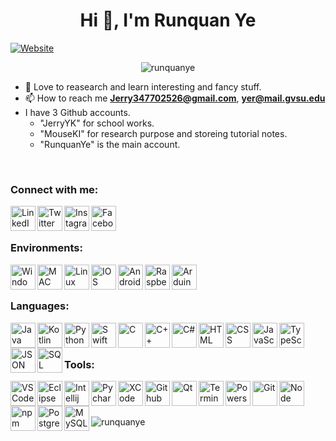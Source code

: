 <h1 align="center">Hi 👋, I'm Runquan Ye</h1>

[![Website](https://img.shields.io/website?label=RunquanYe.com&style=for-the-badge&url=https%3A%2F%2FRunquanYe.com)](https://RunquanYe.com)
<p align="center"> <img src="https://komarev.com/ghpvc/?username=runquanye&label=Profile%20views&color=0e75b6&style=flat" alt="runquanye" /> </p>

- 🌱 Love to reasearch and learn interesting and fancy stuff.
- 📫 How to reach me **Jerry347702526@gmail.com**,  **yer@mail.gvsu.edu**
- I have 3 Github accounts.
  + "JerryYK" for school works.
  + "MouseKI" for research purpose and storeing tutorial notes.
  + "RunquanYe" is the main account.

<br />

### Connect with me:
[<img align="left" alt="LinkedIn" width="40px" src="https://img.icons8.com/fluent/48/000000/linkedin.png"/>][linkedin]
[<img align="left" alt="Twitter" width="40px" src="https://img.icons8.com/fluent/48/000000/twitter.png"/>][twitter]
[<img align="left" alt="Instagram" width="40px" src="https://img.icons8.com/fluent/48/000000/instagram-new.png"/>][instagram]
[<img align="left" alt="Facebook" width="40px" src="https://img.icons8.com/color/48/000000/facebook.png"/>][facebook]

<br />
<br />

### Environments:
<img align="left" alt="Windows" width="40px" src="https://img.icons8.com/fluent/48/000000/windows-10.png"/>
<img align="left" alt="MAC" width="40px" src="https://img.icons8.com/color/48/000000/mac-logo.png"/>
<img align="left" alt="Linux" width="40px" src="https://img.icons8.com/color/48/000000/linux.png"/>
<img align="left" alt="IOS" width="40px" src="https://img.icons8.com/color/50/000000/ios-logo.png"/>
<img align="left" alt="Android" width="40px" src="https://img.icons8.com/color/48/000000/android-os.png"/>
<img align="left" alt="RaspberryPi" width="40px" src="https://img.icons8.com/color/48/000000/raspberry-pi.png"/>
<img align="left" alt="Arduino" width="40px" src="https://img.icons8.com/fluent/48/000000/arduino.png"/>

<br />
<br />

### Languages:

<img align="left" alt="Java" width="40px" src="https://img.icons8.com/nolan/64/java-coffee-cup-logo.png"/>
<img align="left" alt="Kotlin" width="40px" src="https://img.icons8.com/color/48/000000/kotlin.png"/>
<img align="left" alt="Python" width="40px" src="https://img.icons8.com/color/48/000000/python--v1.png"/>
<img align="left" alt="Swift" width="40px" src="https://img.icons8.com/fluency/48/000000/swift.png"/>
<img align="left" alt="C" width="40px" src="https://img.icons8.com/color/48/000000/c-programming.png"/>
<img align="left" alt="C++" width="40px" src="https://img.icons8.com/color/48/000000/c-plus-plus-logo.png"/>
<img align="left" alt="C#" width="40px" src="https://img.icons8.com/color/48/000000/c-sharp-logo-2.png"/>
<img align="left" alt="HTML" width="40px" src="https://img.icons8.com/color/48/000000/html-5--v1.png"/>
<img align="left" alt="CSS" width="40px" src="https://img.icons8.com/color/48/000000/css3.png"/>
<img align="left" alt="JavaScript" width="40px" src="https://img.icons8.com/color/48/000000/javascript--v1.png"/>
<img align="left" alt="TypeScript" width="40px" src="https://img.icons8.com/color/48/000000/typescript.png"/>
<img align="left" alt="JSON" width="40px" src="https://img.icons8.com/color/48/000000/json-download.png"/>
<img align="left" alt="SQL" width="40px" src="https://img.icons8.com/plasticine/100/000000/oracle-pl-sql--v3.png"/>

<br />
<br />

### Tools:
<img align="left" alt="VS Code" width="40px" src="https://img.icons8.com/color/48/000000/visual-studio-code-2019.png"/>
<img align="left" alt="Eclipse" width="40px" src="https://img.icons8.com/officexs/40/000000/java-eclipse.png"/>
<img img align="left" alt="Intellij" width="40px" src="https://img.icons8.com/color/48/000000/intellij-idea.png"/>
<img img align="left" alt="Pycharm" width="40px" src="https://img.icons8.com/color/48/000000/pycharm.png"/>
<img img align="left" alt="XCode" width="40px"  src="https://img.icons8.com/color/48/000000/xcode.png"/>
<img img align="left" alt="Github" width="40px" src="https://img.icons8.com/material-outlined/48/000000/github.png"/>
<img img align="left" alt="Qt" width="40px" src="https://upload.wikimedia.org/wikipedia/commons/0/0b/Qt_logo_2016.svg" alt="qt" width="40" height="40"/>
<img img align="left" alt="Terminal" width="40px" src="https://img.icons8.com/color/40/000000/console.png"/>
<img img align="left" alt="Powershell" width="40px" src="https://img.icons8.com/color/48/000000/powershell.png"/>
<img align="left" alt="Git" width="40px" src="https://img.icons8.com/color/48/000000/git.png"/>
<img align="left" alt="Node" width="40px" src="https://img.icons8.com/color/48/000000/nodejs.png"/>
<img align="left" alt="npm" width="40px" src="https://img.icons8.com/color/48/000000/npm.png"/>
<img align="left" alt="Postgresql" width="40px" src="https://img.icons8.com/color/50/000000/postgreesql.png"/>
<img align="left" alt="MySQL" width="40px" src="https://img.icons8.com/fluency/48/000000/mysql-logo.png"/>

<br />
<br />


###

<p><img align="left" src="https://github-readme-stats.vercel.app/api/top-langs?username=runquanye&show_icons=true&locale=en&layout=compact" alt="runquanye" /></p>

<br />
<br />

[twitter]: https://twitter.com/Jerry_Ye_
[instagram]: https://www.instagram.com/jerry_ye_/
[linkedin]: https://www.linkedin.com/in/runquanye/
[facebook]: https://www.facebook.com/jerry.ye.777
